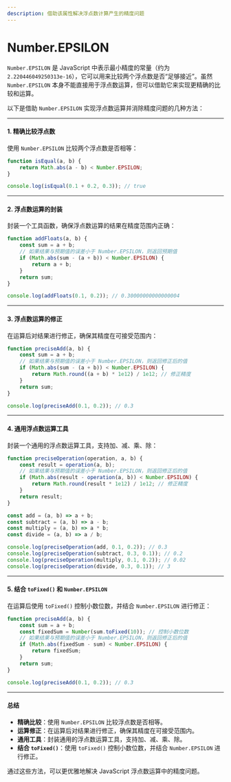 ```yaml
---
description: 借助该属性解决浮点数计算产生的精度问题
---
```


# Number.EPSILON

`Number.EPSILON` 是 JavaScript 中表示最小精度的常量（约为 `2.220446049250313e-16`），它可以用来比较两个浮点数是否“足够接近”。虽然 `Number.EPSILON` 本身不能直接用于浮点数运算，但可以借助它来实现更精确的比较和运算。

以下是借助 `Number.EPSILON` 实现浮点数运算并消除精度问题的几种方法：

***

#### 1. **精确比较浮点数**

使用 `Number.EPSILON` 比较两个浮点数是否相等：

```javascript
function isEqual(a, b) {
    return Math.abs(a - b) < Number.EPSILON;
}

console.log(isEqual(0.1 + 0.2, 0.3)); // true
```

***

#### 2. **浮点数运算的封装**

封装一个工具函数，确保浮点数运算的结果在精度范围内正确：

```javascript
function addFloats(a, b) {
    const sum = a + b;
    // 如果结果与预期值的误差小于 Number.EPSILON，则返回预期值
    if (Math.abs(sum - (a + b)) < Number.EPSILON) {
        return a + b;
    }
    return sum;
}

console.log(addFloats(0.1, 0.2)); // 0.30000000000000004
```

***

#### 3. **浮点数运算的修正**

在运算后对结果进行修正，确保其精度在可接受范围内：

```javascript
function preciseAdd(a, b) {
    const sum = a + b;
    // 如果结果与预期值的误差小于 Number.EPSILON，则返回修正后的值
    if (Math.abs(sum - (a + b)) < Number.EPSILON) {
        return Math.round((a + b) * 1e12) / 1e12; // 修正精度
    }
    return sum;
}

console.log(preciseAdd(0.1, 0.2)); // 0.3
```

***

#### 4. **通用浮点数运算工具**

封装一个通用的浮点数运算工具，支持加、减、乘、除：

```javascript
function preciseOperation(operation, a, b) {
    const result = operation(a, b);
    // 如果结果与预期值的误差小于 Number.EPSILON，则返回修正后的值
    if (Math.abs(result - operation(a, b)) < Number.EPSILON) {
        return Math.round(result * 1e12) / 1e12; // 修正精度
    }
    return result;
}

const add = (a, b) => a + b;
const subtract = (a, b) => a - b;
const multiply = (a, b) => a * b;
const divide = (a, b) => a / b;

console.log(preciseOperation(add, 0.1, 0.2)); // 0.3
console.log(preciseOperation(subtract, 0.3, 0.1)); // 0.2
console.log(preciseOperation(multiply, 0.1, 0.2)); // 0.02
console.log(preciseOperation(divide, 0.3, 0.1)); // 3
```

***

#### 5. **结合 `toFixed()` 和 `Number.EPSILON`**

在运算后使用 `toFixed()` 控制小数位数，并结合 `Number.EPSILON` 进行修正：

```javascript
function preciseAdd(a, b) {
    const sum = a + b;
    const fixedSum = Number(sum.toFixed(10)); // 控制小数位数
    // 如果结果与预期值的误差小于 Number.EPSILON，则返回修正后的值
    if (Math.abs(fixedSum - sum) < Number.EPSILON) {
        return fixedSum;
    }
    return sum;
}

console.log(preciseAdd(0.1, 0.2)); // 0.3
```

***

#### 总结

* **精确比较**：使用 `Number.EPSILON` 比较浮点数是否相等。
* **运算修正**：在运算后对结果进行修正，确保其精度在可接受范围内。
* **通用工具**：封装通用的浮点数运算工具，支持加、减、乘、除。
* **结合 `toFixed()`**：使用 `toFixed()` 控制小数位数，并结合 `Number.EPSILON` 进行修正。

通过这些方法，可以更优雅地解决 JavaScript 浮点数运算中的精度问题。

